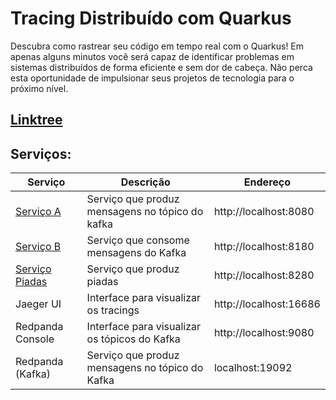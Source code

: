 # Tracing Distribuído com Quarkus

Descubra como rastrear seu código em tempo real com o Quarkus! 
Em apenas alguns minutos você será capaz de identificar problemas em sistemas distribuídos de forma eficiente e sem dor de cabeça. 
Não perca esta oportunidade de impulsionar seus projetos de tecnologia para o próximo nível.

## [Linktree](https://linktr.ee/palerique)

## Serviços:

| Serviço                                   | Descrição                                       | Endereço               |
|-------------------------------------------|-------------------------------------------------|------------------------|
| [Serviço A](./quarkus-service-a)          | Serviço que produz mensagens no tópico do kafka | http://localhost:8080  |
| [Serviço B](./quarkus-service-b)          | Serviço que consome mensagens do Kafka          | http://localhost:8180  |
| [Serviço Piadas](./quarkus-service-piada) | Serviço que produz piadas                       | http://localhost:8280  |
| Jaeger UI                                 | Interface para visualizar os tracings           | http://localhost:16686 |
| Redpanda Console                          | Interface para visualizar os tópicos do Kafka   | http://localhost:9080  |
| Redpanda (Kafka)                          | Serviço que produz mensagens no tópico do Kafka | localhost:19092        |
